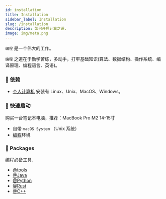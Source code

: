 ```yaml
---
id: installation
title: Installation
sidebar_label: Installation
slug: /installation
description: 如何开启计算之道.
image: img/meta.png
---
```


`编程` 是一个伟大的工作。

`编程` 之道在于勤学苦练，多动手，打牢基础知识(算法、数据结构、操作系统、编译原理、编程语言、英语)。

### 🔑 依赖

- [个人计算机](https://compute.org/cn/) 安装有 Linux、Unix、MacOS、Windows。

### 🚀 快速启动

购买一台笔记本电脑，推荐：MacBook Pro M2 14-15寸

- 自带 `macOS System` （Unix 系统）
- [编程](../quick_start/code.md)环境

### 📁 Packages

编程必备工具.

- [@tools](../packages/core/Installation.md)
- [@Java](../packages/vue/Installation.md)
- [@Python](../packages/multieditor/Installation.md)
- [@Rust](../packages/api/Installation.md)
- [@C++](../packages/event/Installation.md)

